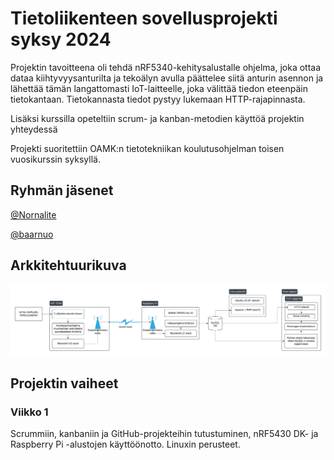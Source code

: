 # Tietoliikenteen sovellusprojekti syksy 2024

Projektin tavoitteena oli tehdä nRF5340-kehitysalustalle ohjelma, joka ottaa dataa kiihtyvyysanturilta ja tekoälyn avulla päättelee siitä anturin asennon ja lähettää tämän langattomasti IoT-laitteelle, joka välittää tiedon eteenpäin tietokantaan. Tietokannasta tiedot pystyy lukemaan HTTP-rajapinnasta.

Lisäksi kurssilla opeteltiin scrum- ja kanban-metodien käyttöä projektin yhteydessä

Projekti suoritettiin OAMK:n tietotekniikan koulutusohjelman toisen vuosikurssin syksyllä.

## Ryhmän jäsenet

[@Nornalite](https://github.com/Nornalite/)

[@baarnuo](https://github.com/baarnuo/)

## Arkkitehtuurikuva

![Arkkitehtuurikuva](readme_images/Arkkitehtuurikuva(alustava).png?raw=true)

## Projektin vaiheet

### Viikko 1
Scrummiin, kanbaniin ja GitHub-projekteihin tutustuminen, nRF5430 DK- ja Raspberry Pi -alustojen käyttöönotto. Linuxin perusteet.
